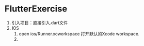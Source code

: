 # FlutterExercise
1. 引入项目：直接引入.dart文件
2. IOS
    1. open ios/Runner.xcworkspace 打开默认的Xcode workspace.
    2.